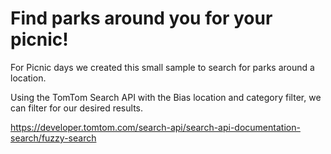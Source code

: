 # Find parks around you for your picnic!

For Picnic days we created this small sample to search for parks around a location.

Using the TomTom Search API with the Bias location and category filter, we can filter for our desired results.

https://developer.tomtom.com/search-api/search-api-documentation-search/fuzzy-search

